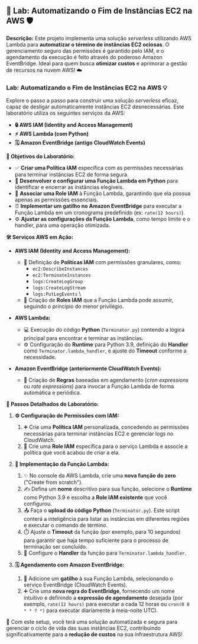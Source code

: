 ## 🚀 Lab: Automatizando o Fim de Instâncias EC2 na AWS 🛡️

**Descrição:** Este projeto implementa uma solução *serverless* utilizando AWS Lambda para **automatizar o término de instâncias EC2 ociosas**. O gerenciamento seguro das permissões é garantido pelo IAM, e o agendamento da execução é feito através do poderoso Amazon EventBridge. Ideal para quem busca **otimizar custos** e aprimorar a gestão de recursos na nuvem AWS! ☁️

###  Lab: Automatizando o Fim de Instâncias EC2 na AWS 💡

Explore o passo a passo para construir uma solução *serverless* eficaz, capaz de desligar automaticamente instâncias EC2 desnecessárias. Este laboratório utiliza os seguintes serviços da AWS:

* **🔒 AWS IAM (Identity and Access Management)**
* **⚡ AWS Lambda (com Python)**
* **🗓️ Amazon EventBridge (antigo CloudWatch Events)**

**🎯 Objetivos do Laboratório:**

* ✅ **Criar uma Política IAM** específica com as permissões necessárias para terminar instâncias EC2 de forma segura.
* 🐍 **Desenvolver e configurar uma Função Lambda em Python** para identificar e encerrar as instâncias elegíveis.
* 🤝 **Associar uma Role IAM** à Função Lambda, garantindo que ela possua apenas as permissões essenciais.
* ⏰ **Implementar um gatilho no Amazon EventBridge** para executar a Função Lambda em um cronograma predefinido (ex: `rate(12 hours)`).
* ⚙️ **Ajustar as configurações da Função Lambda**, como tempo limite e o handler, para uma operação otimizada.

**🛠️ Serviços AWS em Ação:**

* **AWS IAM (Identity and Access Management):**
    * 🔑 Definição de **Políticas IAM** com permissões granulares, como:
        * `ec2:DescribeInstances`
        * `ec2:TerminateInstances`
        * `logs:CreateLogGroup`
        * `logs:CreateLogStream`
        * `logs:PutLogEvents`
        \
    * 👤 Criação de **Roles IAM** que a Função Lambda pode assumir, seguindo o princípio do menor privilégio.

* **AWS Lambda:**
    * 💻 Execução do código **Python** (`Terminator.py`) contendo a lógica principal para encontrar e terminar as instâncias.
    * ⚙️ Configuração do **Runtime** para Python 3.9, definição do **Handler** como `Terminator.lambda_handler`, e ajuste do **Timeout** conforme a necessidade.

* **Amazon EventBridge (anteriormente CloudWatch Events):**
    * 📅 Criação de **Regras** baseadas em agendamento (*cron expressions* ou *rate expressions*) para invocar a Função Lambda de forma automática e periódica.

**📝 Passos Detalhados do Laboratório:**

1.  **⚙️ Configuração de Permissões com IAM:**
    1.  ➕ Crie uma **Política IAM** personalizada, concedendo as permissões necessárias para terminar instâncias EC2 e gerenciar logs no CloudWatch.
    2.  🔗 Crie uma **Role IAM** específica para o serviço Lambda e associe a política que você acabou de criar a ela.

2.  **🐍 Implementação da Função Lambda:**
    1.  ✨ No console da AWS Lambda, crie uma **nova função do zero** ("Create from scratch").
    2.  ✍️ Defina um **nome** descritivo para sua função, selecione o **Runtime** como Python 3.9 e escolha a **Role IAM existente** que você configurou.
    3.  📤 Faça o **upload do código Python** (`Terminator.py`). Este script conterá a inteligência para listar as instâncias em diferentes regiões e executar o comando de término.
    4.  ⏱️ Ajuste o **Timeout** da função (por exemplo, para 10 segundos) para garantir que haja tempo suficiente para o processo de terminação ser concluído.
    5.  🔀 Configure o **Handler** da função para `Terminator.lambda_handler`.

3.  **🗓️ Agendamento com Amazon EventBridge:**
    1.  🔗 Adicione um **gatilho** à sua Função Lambda, selecionando o serviço EventBridge (CloudWatch Events).
    2.  ➕ Crie uma **nova regra do EventBridge**, fornecendo um nome intuitivo e definindo a **expressão de agendamento** desejada (por exemplo, `rate(12 hours)` para executar a cada 12 horas ou `cron(0 0 * * ? *)` para executar diariamente à meia-noite UTC).

🚀 Com este setup, você terá uma solução automatizada e segura para gerenciar o ciclo de vida das suas instâncias EC2, contribuindo significativamente para a **redução de custos** na sua infraestrutura AWS!
